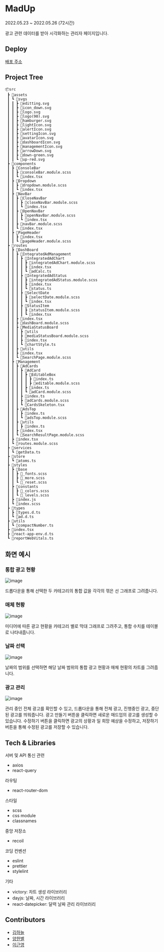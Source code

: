 # MadUp

2022.05.23 ~ 2022.05.26 (72시간) 

광고 관련 데이터를 받아 시각화하는 관리자 페이지입니다.
## Deploy


[배포 주소](https://stellar-platypus-819a1e.netlify.app/)

## Project Tree
```
📦src
 ┣ 📂assets
 ┃ ┗ 📂svgs
 ┃ ┃ ┣ 📜editting.svg
 ┃ ┃ ┣ 📜icon_down.svg
 ┃ ┃ ┣ 📜logo.svg
 ┃ ┃ ┣ 📜logo(90).svg
 ┃ ┃ ┣ 📜hamburger.svg
 ┃ ┃ ┣ 📜lightIcon.svg
 ┃ ┃ ┣ 📜alertIcon.svg
 ┃ ┃ ┣ 📜settingIcon.svg
 ┃ ┃ ┣ 📜avatarIcon.svg
 ┃ ┃ ┣ 📜dashboardIcon.svg
 ┃ ┃ ┣ 📜managementIcon.svg
 ┃ ┃ ┣ 📜arrowDown.svg
 ┃ ┃ ┣ 📜down-green.svg
 ┃ ┃ ┗ 📜up-red.svg
 ┣ 📂components
 ┃ ┣ 📂ConsoleBar
 ┃ ┃ ┣ 📜consoleBar.module.scss
 ┃ ┃ ┗ 📜index.tsx
 ┃ ┣ 📂Dropdown
 ┃ ┃ ┣ 📜dropdown.module.scss
 ┃ ┃ ┗ 📜index.tsx
 ┃ ┣ 📂NavBar
 ┃ ┃ ┣ 📂CloseNavBar
 ┃ ┃ ┃ ┣ 📜closeNavBar.module.scss
 ┃ ┃ ┃ ┗ 📜index.tsx
 ┃ ┃ ┣ 📂OpenNavBar
 ┃ ┃ ┃ ┣ 📜openNavBar.module.scss
 ┃ ┃ ┃ ┗ 📜index.tsx
 ┃ ┃ ┣ 📜navBar.module.scss
 ┃ ┃ ┗ 📜index.tsx
 ┃ ┣ 📂PageHeader
 ┃ ┃ ┣ 📜index.tsx
 ┃ ┃ ┗ 📜pageHeader.module.scss
 ┣ 📂routes
 ┃ ┣ 📂DashBoard
 ┃ ┃ ┣ 📂IntegratedAdManagement
 ┃ ┃ ┃ ┣ 📂IntegratedAdChart
 ┃ ┃ ┃ ┃ ┣ 📜integratedAdChart.module.scss
 ┃ ┃ ┃ ┃ ┣ 📜index.tsx
 ┃ ┃ ┃ ┃ ┗ 📜adCalc.ts
 ┃ ┃ ┃ ┣ 📂IntegratedAdStatus
 ┃ ┃ ┃ ┃ ┣ 📜integratedAdStatus.module.scss
 ┃ ┃ ┃ ┃ ┣ 📜index.tsx
 ┃ ┃ ┃ ┃ ┗ 📜status.ts
 ┃ ┃ ┃ ┣ 📂SelectDate
 ┃ ┃ ┃ ┃ ┣ 📜selectDate.module.scss
 ┃ ┃ ┃ ┃ ┗ 📜index.tsx
 ┃ ┃ ┃ ┣ 📂StatusItem
 ┃ ┃ ┃ ┃ ┣ 📜statusItem.module.scss
 ┃ ┃ ┃ ┃ ┗ 📜index.tsx
 ┃ ┃ ┣ 📜index.tsx
 ┃ ┃ ┣ 📜dashBoard.module.scss
 ┃ ┃ ┣ 📂MediaStatusBoard
 ┃ ┃ ┃ ┣ 📂utils
 ┃ ┃ ┃ ┣ 📜mediaStatusBoard.module.scss
 ┃ ┃ ┃ ┣ 📜index.tsx
 ┃ ┃ ┃ ┗ 📜chartStyle.ts
 ┃ ┃ ┣ 📂utils
 ┃ ┃ ┣ 📜index.tsx
 ┃ ┃ ┗ 📜SearchPage.module.scss
 ┃ ┣ 📂Management
 ┃ ┃ ┣ 📂AdCards
 ┃ ┃ ┃ ┣ 📂AdCard
 ┃ ┃ ┃ ┃ ┣ 📂EditableBox
 ┃ ┃ ┃ ┃ ┃ ┣ 📜index.ts
 ┃ ┃ ┃ ┃ ┃ ┣ 📜editable.module.scss
 ┃ ┃ ┃ ┃ ┣ 📜index.ts
 ┃ ┃ ┃ ┃ ┗ 📜adCard.module.scss
 ┃ ┃ ┃ ┣ 📜index.ts
 ┃ ┃ ┃ ┣ 📜adCards.module.scss
 ┃ ┃ ┃ ┗ 📜CardsSkeleton.tsx
 ┃ ┃ ┣ 📂AdsTop
 ┃ ┃ ┃ ┣ 📜index.ts
 ┃ ┃ ┃ ┗ 📜adsTop.module.scss
 ┃ ┃ ┣ 📂utils
 ┃ ┃ ┃ ┣ 📜index.ts
 ┃ ┃ ┣ 📜index.tsx
 ┃ ┃ ┗ 📜SearchResultPage.module.scss
 ┃ ┣ 📜index.tsx
 ┃ ┗ 📜routes.module.scss
 ┣ 📂services
 ┃ ┗ 📜getData.ts
 ┣ 📂store
 ┃ ┗ 📜atoms.ts
 ┣ 📂styles
 ┃ ┣ 📂base
 ┃ ┃ ┣ 📜_fonts.scss
 ┃ ┃ ┣ 📜_more.scss
 ┃ ┃ ┗ 📜_reset.scss
 ┃ ┣ 📂constants
 ┃ ┃ ┣ 📜_colors.scss
 ┃ ┃ ┗ 📜_levels.scss
 ┃ ┣ 📜index.js
 ┃ ┗ 📜index.scss
 ┣ 📂types
 ┃ ┣ 📜types.d.ts
 ┃ ┗ 📜ad.d.ts
 ┣ 📂utils
 ┃ ┗ 📜compactNumber.ts
 ┣ 📜index.tsx
 ┣ 📜react-app-env.d.ts
 ┗ 📜reportWebVitals.ts
```

## 화면 예시
### 통합 광고 현황
![image](https://user-images.githubusercontent.com/67466789/170396354-f35a995d-ca9f-404c-9d1b-8d8895bcc2ad.png)

드롭다운을 통해 선택한 두 카테고리의 통합 값을 각각의 꺾은 선 그래프로 그려줍니다. 

### 매체 현황
![image](https://user-images.githubusercontent.com/67466789/170396478-8d91b60b-06ae-407e-9777-983389dd6f46.png)

미디어에 따른 광고 현황을 카테고리 별로 막대 그래프로 그려주고, 통합 수치를 테이블로 나타내줍니다. 

### 날짜 선택
![image](https://user-images.githubusercontent.com/67466789/170396995-67219418-bfb4-449a-8fa8-4a4afd497b21.png)

날짜의 범위를 선택하면 해당 날짜 범위의 통합 광고 현황과 매체 현황의 차트를 그려줍니다.

### 광고 관리
![image](https://user-images.githubusercontent.com/67466789/170396608-dbc37080-ab55-469c-9c05-92ee0a2c5f88.png)

관리 중인 전체 광고를 확인할 수 있고, 드롭다운을 통해 전체 광고, 진행중인 광고, 중단된 광고를 띄워줍니다.
광고 만들기 버튼을 클릭하면 새로운 매드업의 광고를 생성할 수 있습니다. 
수정하기 버튼을 클릭하면 광고의 상황과 일 희망 예상을 수정하고, 저장하기 버튼을 통해 수정된 광고를 저장할 수 있습니다. 

## Tech & Libraries
서버 및 API 통신 관련
- axios
- react-query

라우팅
- react-router-dom

스타일
- scss
- css module
- classnames

중앙 저장소
- recoil

코딩 컨벤션
- eslint
- prettier
- stylelint

기타
- victory: 차트 생성 라이브러리
- dayjs: 날짜, 시간 라이브러리
- react-datepicker: 달력 날짜 관리 라이브러리


## Contributors

- [김하늘](https://github.com/lazy-sky)
- [양한별](https://github.com/han-byul-yang)
- [이근영](https://github.com/Keunyeong) 
